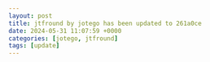 ```yaml
---
layout: post
title: jtfround by jotego has been updated to 261a0ce
date: 2024-05-31 11:07:59 +0000
categories: [jotego, jtfround]
tags: [update]
---
```


